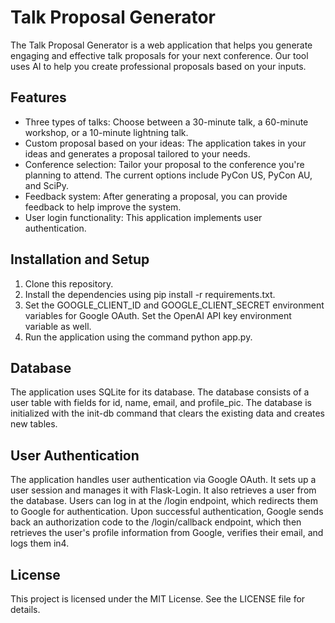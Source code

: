 # Talk Proposal Generator

The Talk Proposal Generator is a web application that helps you generate engaging and effective talk proposals for your next conference. Our tool uses AI to help you create professional proposals based on your inputs.

## Features
- Three types of talks: Choose between a 30-minute talk, a 60-minute workshop, or a 10-minute lightning talk.
- Custom proposal based on your ideas: The application takes in your ideas and generates a proposal tailored to your needs.
- Conference selection: Tailor your proposal to the conference you're planning to attend. The current options include PyCon US, PyCon AU, and SciPy.
- Feedback system: After generating a proposal, you can provide feedback to help improve the system.
- User login functionality: This application implements user authentication.

## Installation and Setup
1. Clone this repository.
2. Install the dependencies using pip install -r requirements.txt.
3. Set the GOOGLE_CLIENT_ID and GOOGLE_CLIENT_SECRET environment variables for Google OAuth. Set the OpenAI API key environment variable as well.
4. Run the application using the command python app.py.

## Database
The application uses SQLite for its database. The database consists of a user table with fields for id, name, email, and profile_pic. The database is initialized with the init-db command that clears the existing data and creates new tables.

## User Authentication
The application handles user authentication via Google OAuth. It sets up a user session and manages it with Flask-Login. It also retrieves a user from the database. Users can log in at the /login endpoint, which redirects them to Google for authentication. Upon successful authentication, Google sends back an authorization code to the /login/callback endpoint, which then retrieves the user's profile information from Google, verifies their email, and logs them in​4​.


## License
This project is licensed under the MIT License. See the LICENSE file for details.
